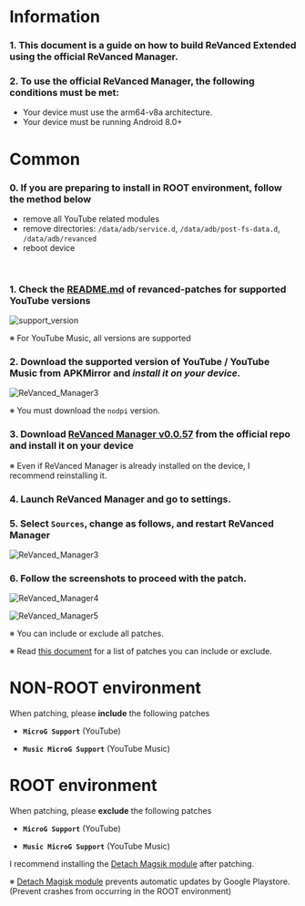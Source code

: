 Information
==
### 1. This document is a guide on how to build ReVanced Extended using the official ReVanced Manager.
### 2. To use the official ReVanced Manager, the following conditions must be met:
- Your device must use the arm64-v8a architecture.
- Your device must be running Android 8.0+

Common
==
### 0. If you are preparing to install in **ROOT environment**, follow the method below
- remove all YouTube related modules
- remove directories: `/data/adb/service.d`, `/data/adb/post-fs-data.d`, `/data/adb/revanced`
- reboot device

​
### 1. Check the [README.md](https://github.com/inotia00/revanced-patches/tree/revanced-extended#-json-format) of revanced-patches for supported YouTube versions

![support_version](https://user-images.githubusercontent.com/108592928/235959704-399a18fe-65fe-4280-82fe-0ffad955818f.png)

※ For YouTube Music, all versions are supported
​

### 2. Download the supported version of YouTube / YouTube Music from APKMirror and **_install it on your device._**

![ReVanced_Manager3](https://user-images.githubusercontent.com/108592928/235961036-962de06d-b44e-4f06-b2ab-a4f6c3dc7d45.png)

※ You must download the `nodpi` version.


### 3. Download [ReVanced Manager v0.0.57](https://github.com/revanced/revanced-manager/releases/tag/v0.0.57) from the official repo and install it on your device

※ Even if ReVanced Manager is already installed on the device, I recommend reinstalling it.

### 4. Launch ReVanced Manager and go to settings.

### 5. Select `Sources`, change as follows, and **restart ReVanced Manager**

![ReVanced_Manager3](https://user-images.githubusercontent.com/108592928/202158656-525286ae-7a18-408f-a2d9-cc97bc5668e1.png)

### 6. Follow the screenshots to proceed with the patch.

![ReVanced_Manager4](https://user-images.githubusercontent.com/108592928/202160529-5a62e8ed-40c6-444f-9ad9-447868a29396.png)

![ReVanced_Manager5](https://user-images.githubusercontent.com/108592928/202160603-00138b03-821a-4ca8-b83a-57accc054f31.png)

※ You can include or exclude all patches.

※ Read [this document](https://github.com/inotia00/revanced-documentation/wiki/Options-Information-about-the-patch) for a list of patches you can include or exclude.

NON-ROOT environment
==
When patching, please **include** the following patches

- **`MicroG Support`** (YouTube)

- **`Music MicroG Support`** (YouTube Music)


ROOT environment
==
When patching, please **exclude** the following patches

- **`MicroG Support`** (YouTube)

- **`Music MicroG Support`** (YouTube Music)

I recommend installing the [Detach Magsik module](https://forum.xda-developers.com/t/module-detach3-detach-market-links.3447494/) after patching.

※ [Detach Magisk module](https://forum.xda-developers.com/t/module-detach3-detach-market-links.3447494/) prevents automatic updates by Google Playstore. (Prevent crashes from occurring in the ROOT environment)